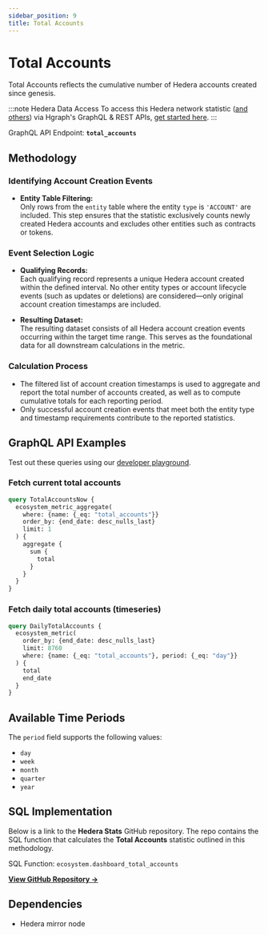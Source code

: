 ```yaml
---
sidebar_position: 9
title: Total Accounts
---
```


# Total Accounts

Total Accounts reflects the cumulative number of Hedera accounts created since genesis.

:::note Hedera Data Access
To access this Hedera network statistic ([and others](/category/hedera-stats/)) via Hgraph's GraphQL & REST APIs, [get started here](https://www.hgraph.com/hedera).
:::

GraphQL API Endpoint: **`total_accounts`**

## Methodology

### Identifying Account Creation Events

- **Entity Table Filtering:**  
  Only rows from the `entity` table where the entity `type` is `'ACCOUNT'` are included. This step ensures that the statistic exclusively counts newly created Hedera accounts and excludes other entities such as contracts or tokens.

### Event Selection Logic

- **Qualifying Records:**  
  Each qualifying record represents a unique Hedera account created within the defined interval. No other entity types or account lifecycle events (such as updates or deletions) are considered—only original account creation timestamps are included.

- **Resulting Dataset:**  
  The resulting dataset consists of all Hedera account creation events occurring within the target time range. This serves as the foundational data for all downstream calculations in the metric.

### Calculation Process

- The filtered list of account creation timestamps is used to aggregate and report the total number of accounts created, as well as to compute cumulative totals for each reporting period.
- Only successful account creation events that meet both the entity type and timestamp requirements contribute to the reported statistics.

## GraphQL API Examples

Test out these queries using our [developer playground](https://dashboard.hgraph.com).

### Fetch current total accounts

```graphql
query TotalAccountsNow {
  ecosystem_metric_aggregate(
    where: {name: {_eq: "total_accounts"}}
    order_by: {end_date: desc_nulls_last}
    limit: 1
  ) {
    aggregate {
      sum {
        total
      }
    }
  }
}
```

### Fetch daily total accounts (timeseries)

```graphql
query DailyTotalAccounts {
  ecosystem_metric(
    order_by: {end_date: desc_nulls_last}
    limit: 8760
    where: {name: {_eq: "total_accounts"}, period: {_eq: "day"}}
  ) {
    total
    end_date
  }
}
```

## Available Time Periods

The `period` field supports the following values:

- `day`
- `week`
- `month`
- `quarter`
- `year`

## SQL Implementation

Below is a link to the **Hedera Stats** GitHub repository. The repo contains the SQL function that calculates the **Total Accounts** statistic outlined in this methodology.

SQL Function: `ecosystem.dashboard_total_accounts`

**[View GitHub Repository →](https://github.com/hgraph-io/hedera-stats)**

## Dependencies
* Hedera mirror node

